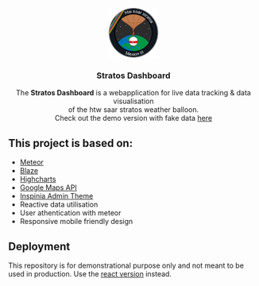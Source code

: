 <p align="center">
    <img src="https://github.com/itshallrun/stratos_react/blob/master/src/components/logo/logo_2016.png" width="100"    height="100" margin="auto"/>
</p>

<h3 align="center">
  Stratos Dashboard
</h3>

<p align="center">
  The <b>Stratos Dashboard</b> is a webapplication for live data tracking & data visualisation <br/> of the htw saar stratos weather balloon. <br/>
  Check out the demo version with fake data <a href="http://68.183.213.66/dashboard">here</a>
</p>


## This project is based on:

- [Meteor](https://www.meteor.com/)
- [Blaze](http://blazejs.org/)
- [Highcharts](https://www.highcharts.com/)
- [Google Maps API](https://developers.google.com/maps/documentation/javascript/tutorial?hl=de)
- [Inspinia Admin Theme](https://wrapbootstrap.com/theme/inspinia-responsive-admin-theme-WB0R5L90S)
- Reactive data utilisation
- User athentication with meteor
- Responsive mobile friendly design

## Deployment
This repository is for demonstrational purpose only and not meant to be used in production.
Use the [react version](https://github.com/itshallrun/stratos_react) instead.
